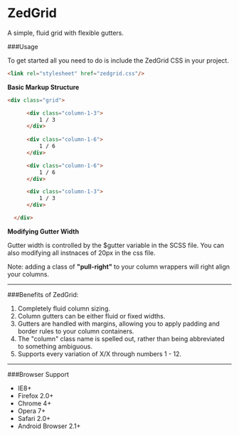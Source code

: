 ZedGrid
=======

A simple, fluid grid with flexible gutters.



###Usage

To get started all you need to do is include the ZedGrid CSS in your project.

 ```html
 <link rel="stylesheet" href="zedgrid.css"/>
 ```
 
 **Basic Markup Structure**
  ```html
  <div class="grid">

        <div class="column-1-3">
            1 / 3
        </div>
        
        <div class="column-1-6">
            1 / 6
        </div>

        <div class="column-1-6">
            1 / 6
        </div>

        <div class="column-1-3">
            1 / 3
        </div>

    </div>
 ```
 
 **Modifying Gutter Width**
 
 Gutter width is controlled by the $gutter variable in the SCSS file. You can also modifying all instnaces of 20px in the css file.
 
Note: adding a class of __"pull-right"__ to your column wrappers will right align your columns.

---

###Benefits of ZedGrid:
1. Completely fluid column sizing.
1. Column gutters can be either fluid or fixed widths.
2. Gutters are handled with margins, allowing you to apply padding and border rules to your column containers.
2. The "column" class name is spelled out, rather than being abbreviated to something ambiguous.
4. Supports every variation of X/X through numbers 1 - 12.

---

###Browser Support
* IE8+
* Firefox 2.0+
* Chrome 4+
* Opera 7+
* Safari 2.0+
* Android Browser 2.1+
